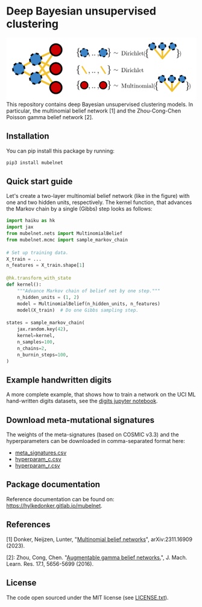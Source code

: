 # Deep Bayesian unsupervised clustering
![multinomial belief network](./figures/multinomial_belief_net.svg "multinomial belief net")
This repository contains deep Bayesian unsupervised clustering models. In particular,
the multinomial belief network [1] and the Zhou-Cong-Chen Poisson gamma belief network [2].

## Installation
You can pip install this package by running:
```bash
pip3 install mubelnet
```

## Quick start guide

Let's create a two-layer multinomial belief network (like in the figure) with one and two hidden units, respectively. The kernel function, that advances the Markov chain by a single (Gibbs) step looks as follows:
```python
import haiku as hk
import jax
from mubelnet.nets import MultinomialBelief
from mubelnet.mcmc import sample_markov_chain

# Set up training data.
X_train = ...
n_features = X_train.shape[1]

@hk.transform_with_state
def kernel():
    """Advance Markov chain of belief net by one step."""
    n_hidden_units = (1, 2)
    model = MultinomialBelief(n_hidden_units, n_features)
    model(X_train)  # Do one Gibbs sampling step.

states = sample_markov_chain(
    jax.random.key(42),
    kernel=kernel,
    n_samples=100,
    n_chains=2,
    n_burnin_steps=100,
)
```


## Example handwritten digits
A more complete example, that shows how to train a network on the UCI ML hand-written digits datasets, see the [digits jupyter notebook](examples/digits.ipynb).

## Download meta-mutational signatures
The weights of the meta-signatures (based on COSMIC v3.3) and the hyperparameters can be downloaded in comma-separated format here:
- [meta_signatures.csv](examples/mutational-signatures/meta_signatures.csv)
- [hyperparam_c.csv](examples/mutational-signatures/hyperparam_c.csv)
- [hyperparam_r.csv](examples/mutational-signatures/hyperparam_r.csv)


## Package documentation
Reference documentation can be found on: https://hylkedonker.gitlab.io/mubelnet.

## References
[1] Donker, Neijzen, Lunter, "[Multinomial belief networks](https://arxiv.org/abs/2311.16909)", arXiv:2311.16909 (2023).

[2]: Zhou, Cong, Chen. "[Augmentable gamma belief networks.](https://www.jmlr.org/papers/volume17/15-633/15-633.pdf)", J. Mach. Learn. Res. 17.1, 5656-5699 (2016).

## License
The code open sourced under the MIT license (see [LICENSE.txt](LICENSE.txt)).
